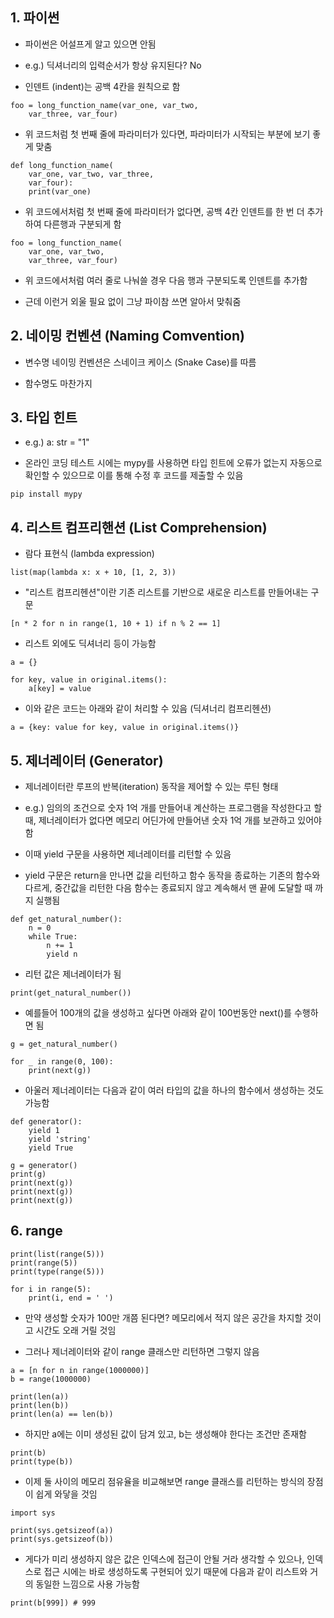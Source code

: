 ## 1. 파이썬

- 파이썬은 어설프게 알고 있으면 안됨

- e.g.) 딕셔너리의 입력순서가 항상 유지된다? No

- 인덴트 (indent)는 공백 4칸을 원칙으로 함

```
foo = long_function_name(var_one, var_two,
	var_three, var_four)
```

- 위 코드처럼 첫 번째 줄에 파라미터가 있다면, 파라미터가 시작되는 부분에 보기 좋게 맞춤

```
def long_function_name(
	var_one, var_two, var_three,
	var_four):
	print(var_one)
```

- 위 코드에서처럼 첫 번째 줄에 파라미터가 없다면, 공백 4칸 인덴트를 한 번 더 추가하여 다른행과 구분되게 함

```
foo = long_function_name(
	var_one, var_two,
	var_three, var_four)
```

- 위 코드에서처럼 여러 줄로 나눠쓸 경우 다음 행과 구분되도록 인덴트를 추가함

- 근데 이런거 외울 필요 없이 그냥 파이참 쓰면 알아서 맞춰줌


## 2. 네이밍 컨벤션 (Naming Comvention)

- 변수명 네이밍 컨벤션은 스네이크 케이스 (Snake Case)를 따름

- 함수명도 마찬가지


## 3. 타입 힌트

- e.g.) a: str = "1"

- 온라인 코딩 테스트 시에는 mypy를 사용하면 타입 힌트에 오류가 없는지 자동으로 확인할 수 있으므로 이를 통해 수정 후 코드를 제출할 수 있음

```
pip install mypy
```


## 4. 리스트 컴프리핸션 (List Comprehension)

- 람다 표현식 (lambda expression)

```
list(map(lambda x: x + 10, [1, 2, 3))
```

- "리스트 컴프리헨션"이란 기존 리스트를 기반으로 새로운 리스트를 만들어내는 구문

```
[n * 2 for n in range(1, 10 + 1) if n % 2 == 1]
```

- 리스트 외에도 딕셔너리 등이 가능함

```
a = {}

for key, value in original.items():
	a[key] = value
```

- 이와 같은 코드는 아래와 같이 처리할 수 있음 (딕셔너리 컴프리헨션)

```
a = {key: value for key, value in original.items()}
```


## 5. 제너레이터 (Generator)

- 제너레이터란 루프의 반복(iteration) 동작을 제어할 수 있는 루틴 형태

- e.g.) 임의의 조건으로 숫자 1억 개를 만들어내 계산하는 프로그램을 작성한다고 할때, 제너레이터가 없다면 메모리 어딘가에 만들어낸 숫자 1억 개를 보관하고 있어야함

- 이때 yield 구문을 사용하면 제너레이터를 리턴할 수 있음

- yield 구문은 return을 만나면 값을 리턴하고 함수 동작을 종료하는 기존의 함수와 다르게, 중간값을 리턴한 다음 함수는 종료되지 않고 계속해서 맨 끝에 도달할 때 까지 실행됨

```
def get_natural_number():
	n = 0
	while True:
		n += 1
		yield n
```

- 리턴 값은 제너레이터가 됨

```
print(get_natural_number())
```

- 예를들어 100개의 값을 생성하고 싶다면 아래와 같이 100번동안 next()를 수행하면 됨

```
g = get_natural_number()

for _ in range(0, 100):
	print(next(g))
```

- 아울러 제너레이터는 다음과 같이 여러 타입의 값을 하나의 함수에서 생성하는 것도 가능함

```
def generator():
	yield 1
	yield 'string'
	yield True

g = generator()
print(g)
print(next(g))
print(next(g))
print(next(g))
```


## 6. range

```
print(list(range(5)))
print(range(5))
print(type(range(5)))

for i in range(5):
	print(i, end = ' ')
```

- 만약 생성할 숫자가 100만 개쯤 된다면? 메모리에서 적지 않은 공간을 차지할 것이고 시간도 오래 거릴 것임

- 그러나 제너레이터와 같이 range 클래스만 리턴하면 그렇지 않음

```
a = [n for n in range(1000000)]
b = range(1000000)

print(len(a))
print(len(b))
print(len(a) == len(b))
```

- 하지만 a에는 이미 생성된 값이 담겨 있고, b는 생성해야 한다는 조건만 존재함

```
print(b)
print(type(b))
```

- 이제 둘 사이의 메모리 점유율을 비교해보면 range 클래스를 리턴하는 방식의 장점이 쉽게 와닿을 것임

```
import sys

print(sys.getsizeof(a))
print(sys.getsizeof(b))
```

- 게다가 미리 생성하지 않은 값은 인덱스에 접근이 안될 거라 생각할 수 있으나, 인덱스로 접근 시에는 바로 생성하도록 구현되어 있기 때문에 다음과 같이 리스트와 거의 동일한 느낌으로 사용 가능함

```
print(b[999]) # 999
```






